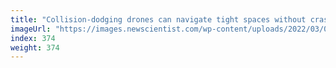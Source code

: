 ```yaml
---
title: "Collision-dodging drones can navigate tight spaces without crashing"
imageUrl: "https://images.newscientist.com/wp-content/uploads/2022/03/09125430/SEI_92084149.jpg?width=600"
index: 374
weight: 374
---
```

